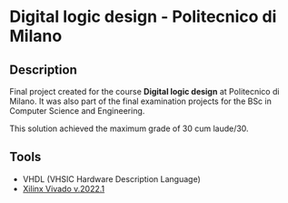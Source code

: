 # Digital logic design - Politecnico di Milano
 
## Description
Final project created for the course **Digital logic design** at Politecnico di Milano.
It was also part of the final examination projects for the BSc in Computer Science and Engineering.  

This solution achieved the maximum grade of 30 cum laude/30.

## Tools
* VHDL (VHSIC Hardware Description Language)
* [Xilinx Vivado v.2022.1](https://www.xilinx.com/products/design-tools/vivado.html)
